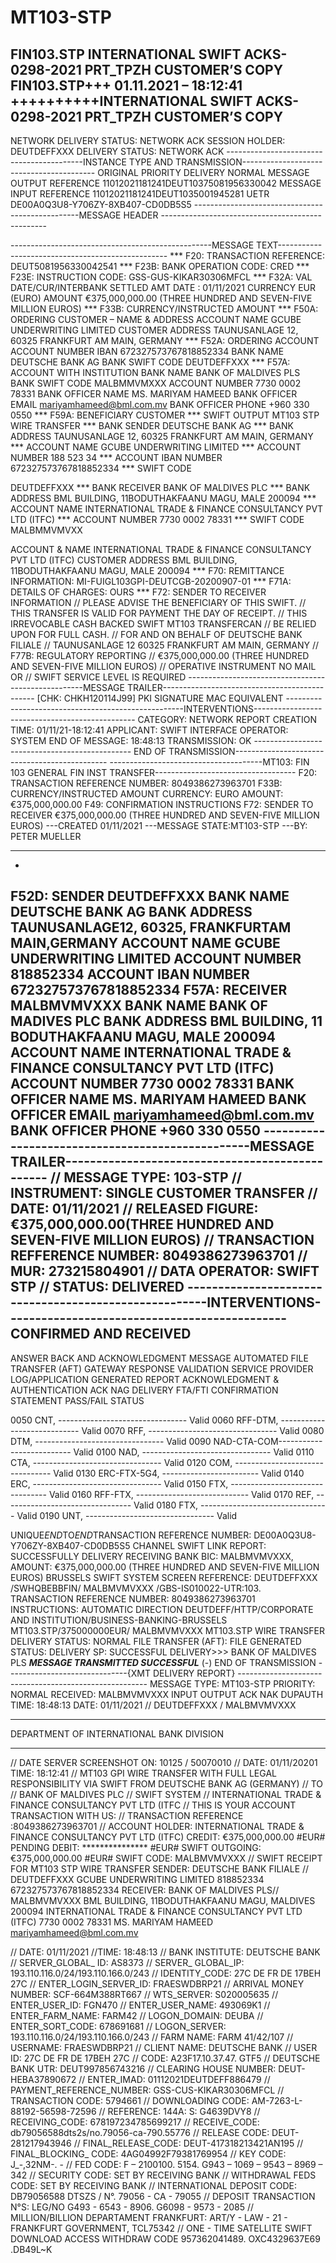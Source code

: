 # MT103-STP
FIN103.STP INTERNATIONAL SWIFT ACKS-0298-2021 PRT_TPZH CUSTOMER’S COPY 
FIN103.STP+++ 01.11.2021 – 18:12:41 ++++++++++INTERNATIONAL SWIFT ACKS-0298-2021 PRT_TPZH CUSTOMER’S COPY 
----------------------------------------------------------------------------------------------------------------- 
NETWORK DELIVERY STATUS: NETWORK ACK 
SESSION HOLDER: DEUTDEFFXXX 
DELIVERY STATUS: NETWORK ACK 
------------------------------------------INSTANCE TYPE AND TRANSMISSION-----------------------------------------
ORIGINAL PRIORITY DELIVERY NORMAL 
MESSAGE OUTPUT REFERENCE 11012021181241DEUT10375081956330042 
MESSAGE INPUT REFERENCE 11012021181241DEUT1035001945281 
UETR DE00A0Q3U8-Y706ZY-8XB407-CD0DB5S5 
-------------------------------------------------MESSAGE HEADER -------------------------------------------------
 
--------------------------------------------------MESSAGE TEXT-------------------------------------------------- 
*** F20: TRANSACTION REFERENCE: DEUT5081956330042541 
*** F23B: BANK OPERATION CODE: CRED 
*** F23E: INSTRUCTION CODE: GSS-GUS-KIKAR30306MFCL 
*** F32A: VAL DATE/CUR/INTERBANK SETTLED AMT 
 DATE : 01/11/2021 
 CURRENCY EUR (EURO) 
 AMOUNT €375,000,000.00 (THREE HUNDRED AND SEVEN-FIVE MILLION EUROS) 
*** F33B: CURRENCY/INSTRUCTED AMOUNT 
*** F50A: ORDERING CUSTOMER – NAME & ADDRESS 
 ACCOUNT NAME GCUBE UNDERWRITING LIMITED 
 CUSTOMER ADDRESS TAUNUSANLAGE 12, 60325 FRANKFURT AM MAIN, GERMANY 
*** F52A: ORDERING ACCOUNT 
 ACCOUNT NUMBER IBAN 672327573767818852334 
 BANK NAME DEUTSCHE BANK AG 
 BANK SWIFT CODE DEUTDEFFXXX 
*** F57A: ACCOUNT WITH INSTITUTION 
 BANK NAME BANK OF MALDIVES PLS 
 BANK SWIFT CODE MALBMMVMXXX 
 ACCOUNT NUMBER 7730 0002 78331 
 BANK OFFICER NAME MS. MARIYAM HAMEED 
 BANK OFFICER EMAIL mariyamhameed@bml.com.mv 
 BANK OFFICER PHONE +960 330 0550 
*** F59A: BENEFICIARY CUSTOMER 
*** SWIFT OUTPUT MT103 STP WIRE TRANSFER 
*** BANK SENDER DEUTSCHE BANK AG 
*** BANK ADDRESS TAUNUSANLAGE 12, 60325 FRANKFURT AM MAIN, GERMANY 
*** ACCOUNT NAME GCUBE UNDERWRITING LIMITED 
*** ACCOUNT NUMBER 188 523 34 
*** ACCOUNT IBAN NUMBER 672327573767818852334 
*** SWIFT CODE
 
DEUTDEFFXXX
*** BANK RECEIVER BANK OF MALDIVES PLC
*** BANK ADDRESS BML BUILDING, 11BODUTHAKFAANU MAGU, MALE 200094 
*** ACCOUNT NAME INTERNATIONAL TRADE & FINANCE CONSULTANCY PVT LTD (ITFC) 
*** ACCOUNT NUMBER 7730 0002 78331
*** SWIFT CODE MALBMMVMVXX
 
 ACCOUNT & NAME INTERNATIONAL TRADE & FINANCE CONSULTANCY PVT LTD (ITFC) 
 CUSTOMER ADDRESS BML BUILDING, 11BODUTHAKFAANU MAGU, MALE 200094 
*** F70: REMITTANCE INFORMATION: MI-FUIGL103GPI-DEUTCGB-20200907-01 
*** F71A: DETAILS OF CHARGES: OURS 
*** F72: SENDER TO RECEIVER INFORMATION 
// PLEASE ADVISE THE BENEFICIARY OF THIS SWIFT. 
// THIS TRANSFER IS VALID FOR PAYMENT THE DAY OF RECEIPT. 
// THIS IRREVOCABLE CASH BACKED SWIFT MT103 TRANSFERCAN 
// BE RELIED UPON FOR FULL CASH. 
// FOR AND ON BEHALF OF DEUTSCHE BANK FILIALE 
// TAUNUSANLAGE 12 60325 FRANKFURT AM MAIN, GERMANY 
// F77B: REGULATORY REPORTING 
// €375,000,000.00 (THREE HUNDRED AND SEVEN-FIVE MILLION EUROS) 
// OPERATIVE INSTRUMENT NO MAIL OR 
// SWIFT SERVICE LEVEL IS REQUIRED 
----------------------------------------------------MESSAGE TRAILER---------------------------------------------- 
[CHK: CHKH120114J99] 
PKI SIGNATURE MAC EQUIVALENT 
----------------------------------------------------INTERVENTIONS------------------------------------------------
CATEGORY: NETWORK REPORT 
CREATION TIME: 01/11/21-18:12:41 
APPLICANT: SWIFT INTERFACE 
OPERATOR: SYSTEM 
END OF MESSAGE: 18:48:13 
TRANSMISSION: OK 
----------------------------------------------- END OF TRANSMISSION----------------------------------------------
--------------------------------------MT103: FIN 103 GENERAL FIN INST TRANSFER----------------------------------- 
F20: TRANSACTION REFERENCE NUMBER: 8049386273963701 
F33B: CURRENCY/INSTRUCTED 
 AMOUNT CURRENCY: EURO 
 AMOUNT: €375,000,000.00 
F49: CONFIRMATION INSTRUCTIONS 
F72: SENDER TO RECEIVER 
 €375,000,000.00 (THREE HUNDRED AND SEVEN-FIVE MILLION EUROS) 
 ---CREATED 01/11/2021 
 ---MESSAGE STATE:MT103-STP 
 ---BY: PETER MUELLER 
****************************************************************************************************************
* 
F52D: SENDER DEUTDEFFXXX 
 BANK NAME DEUTSCHE BANK AG 
 BANK ADDRESS TAUNUSANLAGE12, 60325, FRANKFURTAM MAIN,GERMANY 
 ACCOUNT NAME GCUBE UNDERWRITING LIMITED 
 ACCOUNT NUMBER 818852334 
 ACCOUNT IBAN NUMBER 672327573767818852334 
F57A: RECEIVER MALBMVMVXXX 
 BANK NAME BANK OF MADIVES PLC 
 BANK ADDRESS BML BUILDING, 11 BODUTHAKFAANU MAGU, MALE 200094 
 ACCOUNT NAME INTERNATIONAL TRADE & FINANCE CONSULTANCY PVT LTD (ITFC) 
 ACCOUNT NUMBER 7730 0002 78331 
 BANK OFFICER NAME MS. MARIYAM HAMEED 
 BANK OFFICER EMAIL mariyamhameed@bml.com.mv 
 BANK OFFICER PHONE +960 330 0550 
-------------------------------------------------MESSAGE TRAILER------------------------------------------------ 
// MESSAGE TYPE: 103-STP 
// INSTRUMENT: SINGLE CUSTOMER TRANSFER 
// DATE: 01/11/2021 
// RELEASED FIGURE: €375,000,000.00(THREE HUNDRED AND SEVEN-FIVE MILLION EUROS) 
// TRANSACTION REFFERENCE NUMBER: 8049386273963701 
// MUR: 273215804901 
// DATA OPERATOR: SWIFT STP 
// STATUS: DELIVERED 
------------------------------------------------------INTERVENTIONS----------------------------------------------
CONFIRMED AND RECEIVED 
----------------------------------------------------------------------------------------------------------------- 
 ANSWER BACK AND ACKNOWLEDGMENT MESSAGE AUTOMATED FILE TRANSFER (AFT) 
 GATEWAY RESPONSE VALIDATION SERVICE PROVIDER LOG/APPLICATION GENERATED REPORT ACKNOWLEDGMENT 
& AUTHENTICATION ACK NAG DELIVERY FTA/FTI CONFIRMATION STATEMENT PASS/FAIL STATUS 
 
0050 CNT, -------------------------------- Valid 
0060 RFF-DTM, ---------------------------- Valid 
0070 RFF, -------------------------------- Valid 
0080 DTM, -------------------------------- Valid 
0090 NAD-CTA-COM-------------------------- Valid 
0100 NAD, -------------------------------- Valid 
0110 CTA, -------------------------------- Valid 
0120 COM, -------------------------------- Valid 
0130 ERC-FTX-5G4, ------------------------ Valid 
0140 ERC, -------------------------------- Valid 
0150 FTX, -------------------------------- Valid 
0160 RFF-FTX, ---------------------------- Valid 
0170 REF, -------------------------------- Valid 
0180 FTX, -------------------------------- Valid 
0190 UNT, -------------------------------- Valid 
 
UNIQUE*END*TO*END*TRANSACTION REFERENCE NUMBER: DE00A0Q3U8-Y706ZY-8XB407-CD0DB5S5 CHANNEL SWIFT LINK REPORT: 
SUCCESSFULLY DELIVERY RECEIVING BANK BIC: MALBMVMVXXX, AMOUNT: €375,000,000.00 (THREE HUNDRED AND SEVEN-FIVE 
MILLION EUROS) 
BRUSSELS SWIFT SYSTEM SCREEN REFERENCE: DEUTDEFFXXX /SWHQBEBBFIN/ MALBMVMVXXX /GBS-IS010022-UTR:103. TRANSACTION 
REFERENCE NUMBER: 8049386273963701 INSTRUCTIONS: AUTOMATIC DIRECTION DEUTDEFF/HTTP/CORPORATE AND 
INSTITUTION/BUSINESS-BANKING-BRUSSELS MT103.STP/375000000EUR/ MALBMVMVXXX MT103.STP WIRE TRANSFER DELIVERY 
STATUS: NORMAL 
FILE TRANSFER (AFT): FILE GENERATED 
STATUS: DELIVERY SP: SUCCESSFUL DELIVERY>>> BANK OF MALDIVES PLS 
***********************************MESSAGE TRANSMITTED SUCCESSFUL*********************************** 
(-) END OF TRANSMISSION 
------------------------------{XMT DELIVERY REPORT} -------------------------------------------------------
MESSAGE TYPE: MT103-STP 
PRIORITY: NORMAL 
RECEIVED: MALBMVMVXXX 
INPUT OUTPUT ACK NAK DUPAUTH 
TIME: 18:48:13 DATE: 01/11/2021 
// DEUTDEFFXXX / MALBMVMVXXX 
**************************************************************************************************************** 
DEPARTMENT OF INTERNATIONAL BANK DIVISION 
****************************************************************************************************************
// DATE SERVER SCREENSHOT ON: 10125 / 50070010 
// DATE: 01/11/20201 TIME: 18:12:41 
// MT103 GPI WIRE TRANSFER WITH FULL LEGAL RESPONSIBILITY VIA SWIFT FROM DEUTSCHE BANK AG (GERMANY) 
// TO 
// BANK OF MALDIVES PLC 
// SWIFT SYSTEM 
// INTERNATIONAL TRADE & FINANCE CONSULTANCY PVT LTD (ITFC 
// THIS IS YOUR ACCOUNT TRANSACTION WITH US: 
// TRANSACTION REFERENCE :8049386273963701 
// ACCOUNT HOLDER: INTERNATIONAL TRADE & FINANCE CONSULTANCY PVT LTD (ITFC) 
 CREDIT: €375,000,000.00 #EUR# 
 PENDING DEBIT: *************** #EUR# 
 SWIFT OUTGOING: €375,000,000.00 #EUR# 
SWIFT CODE: MALBMVMVXXX 
// SWIFT RECEIPT FOR MT103 STP WIRE TRANSFER 
 SENDER: DEUTSCHE BANK FILIALE // DEUTDEFFXXX 
 GCUBE UNDERWRITING LIMITED 
 818852334 
 672327573767818852334 
 RECEIVER: BANK OF MALDIVES PLS// MALBMVMVXXX 
 BML BUILDING, 11BODUTHAKFAANU MAGU, MALDIVES 200094 
 INTERNATIONAL TRADE & FINANCE CONSULTANCY PVT LTD (ITFC) 
 7730 0002 78331 
 MS. MARIYAM HAMEED 
 mariyamhameed@bml.com.mv 
 
// DATE: 01/11/2021 //TIME: 18:48:13 
// BANK INSTITUTE: DEUTSCHE BANK 
// SERVER_GLOBAL_ ID: AS8373 
// SERVER_ GLOBAL_IP: 193.110.116.0/24/193.110.166.0/243 
// IDENTITY_CODE: 27C DE FR DE 17BEH 27C 
// ENTER_LOGIN_SERVER_ID: FRAESWDBRP21 
// ARRIVAL MONEY NUMBER: SCF-664M388RT667 
// WTS_SERVER: S020005635 
// ENTER_USER_ID: FGN470 
// ENTER_USER_NAME: 493069K1 
// ENTER_FARM_NAME: FARM42 
// LOGON_DOMAIN: DEUBA 
// ENTER_SORT_CODE: 678691681 
// LOGON_SERVER: 193.110.116.0/24/193.110.166.0/243 
// FARM NAME: FARM 41/42/107 
// USERNAME: FRAESWDBRP21 
// CLIENT NAME: DEUTSCHE BANK 
// USER ID: 27C DE FR DE 17BEH 27C 
// CODE: A23F17.10.37.47. GTF5 
// DEUTSCHE BANK UTR: DEUT997856743216 
// CLEARING HOUSE NUMBER: DEUT-HEBA37890672 
// ENTER_IMAD: 01112021DEUTDEFF886479 
// PAYMENT_REFERENCE_NUMBER: GSS-CUS-KIKAR30306MFCL 
// TRANSACTION CODE: 5794661 
// DOWNLOADING CODE: AM-7263-L-88192-56598-72596 
// REFERENCE: 144A: S: G4639DVY8 
// RECEIVING_CODE: 678197234785699217 
// RECEIVE_CODE:  db79056588dts2s/no.79056-ca-790.55776 
// RELEASE CODE: DEUT-281217943946 
// FINAL_RELEASE_CODE: DEUT-417318213421AN195 
// FINAL_BLOCKING_ CODE: 4AG04992F79381769954 
// KEY CODE: J_-,32NM-. - 
// FED CODE: F – 2100100. 5154. G943 – 1069 – 9543 – 8969 – 342 
// SECURITY CODE: SET BY RECEIVING BANK 
// WITHDRAWAL FEDS CODE: SET BY RECEIVING BANK 
// INTERNATIONAL DEPOSIT CODE: DB79056588 DTSZS / N°. 79056 - CA - 79055 
// DEPOSIT TRANSACTION N°S: LEG/NO G493 - 6543 - 8906. G6098 - 9573 - 2085 
// MILLION/BILLION DEPARTAMENT FRANKFURT: ART/Y - LAW - 21 - FRANKFURT GOVERNMENT, TCL75342 
// ONE - TIME SATELLITE SWIFT DOWNLOAD ACCESS WITHDRAW CODE 957362041489. OXC4329637E69 .DB49L~K 
